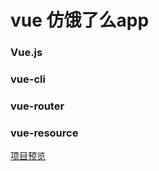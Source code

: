 # vue 仿饿了么app

### Vue.js
### vue-cli
### vue-router
### vue-resource

[项目预览](https://liujin798006810.github.io/blog) 